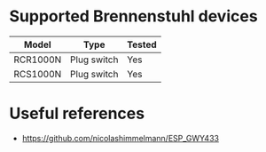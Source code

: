 # Supported Brennenstuhl devices
|Model|Type|Tested|
|---|---|---|
|RCR1000N|Plug switch|Yes|
|RCS1000N|Plug switch|Yes|

# Useful references
- https://github.com/nicolashimmelmann/ESP_GWY433
